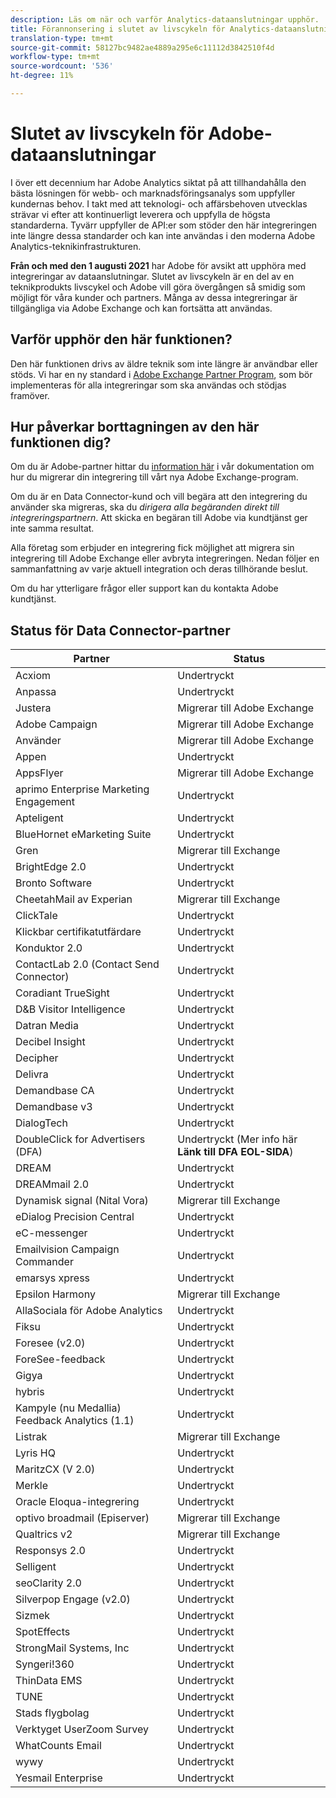 ```yaml
---
description: Läs om när och varför Analytics-dataanslutningar upphör.
title: Förannonsering i slutet av livscykeln för Analytics-dataanslutningar
translation-type: tm+mt
source-git-commit: 58127bc9482ae4889a295e6c11112d3842510f4d
workflow-type: tm+mt
source-wordcount: '536'
ht-degree: 11%

---
```



# Slutet av livscykeln för Adobe-dataanslutningar

I över ett decennium har Adobe Analytics siktat på att tillhandahålla den bästa lösningen för webb- och marknadsföringsanalys som uppfyller kundernas behov. I takt med att teknologi- och affärsbehoven utvecklas strävar vi efter att kontinuerligt leverera och uppfylla de högsta standarderna.  Tyvärr uppfyller de API:er som stöder den här integreringen inte längre dessa standarder och kan inte användas i den moderna Adobe Analytics-teknikinfrastrukturen.

**Från och med den 1 augusti 2021** har Adobe för avsikt att upphöra med integreringar av dataanslutningar. Slutet av livscykeln är en del av en teknikprodukts livscykel och Adobe vill göra övergången så smidig som möjligt för våra kunder och partners. Många av dessa integreringar är tillgängliga via Adobe Exchange och kan fortsätta att användas.

## Varför upphör den här funktionen?

Den här funktionen drivs av äldre teknik som inte längre är användbar eller stöds. Vi har en ny standard i [Adobe Exchange Partner Program](https://partners.adobe.com/exchangeprogram/experiencecloud), som bör implementeras för alla integreringar som ska användas och stödjas framöver.

## Hur påverkar borttagningen av den här funktionen dig?

Om du är Adobe-partner hittar du [information här](https://adobeexchangeec.zendesk.com/hc/en-us/articles/360003867071-Adobe-Analytics-Integration-Tools) i vår dokumentation om hur du migrerar din integrering till vårt nya Adobe Exchange-program.

Om du är en Data Connector-kund och vill begära att den integrering du använder ska migreras, ska du *dirigera alla begäranden direkt till integreringspartnern*. Att skicka en begäran till Adobe via kundtjänst ger inte samma resultat.

Alla företag som erbjuder en integrering fick möjlighet att migrera sin integrering till Adobe Exchange eller avbryta integreringen. Nedan följer en sammanfattning av varje aktuell integration och deras tillhörande beslut.

Om du har ytterligare frågor eller support kan du kontakta Adobe kundtjänst.

## Status för Data Connector-partner

| Partner | Status |
| --- | --- |
| Acxiom | Undertryckt |
| Anpassa | Undertryckt |
| Justera | Migrerar till Adobe Exchange |
| Adobe Campaign | Migrerar till Adobe Exchange |
| Använder | Migrerar till Adobe Exchange |
| Appen | Undertryckt |
| AppsFlyer | Migrerar till Adobe Exchange |
| aprimo Enterprise Marketing Engagement | Undertryckt |
| Apteligent | Undertryckt |
| BlueHornet eMarketing Suite | Undertryckt |
| Gren | Migrerar till Exchange |
| BrightEdge 2.0 | Undertryckt |
| Bronto Software | Undertryckt |
| CheetahMail av Experian | Migrerar till Exchange |
| ClickTale | Undertryckt |
| Klickbar certifikatutfärdare | Undertryckt |
| Konduktor 2.0 | Undertryckt |
| ContactLab 2.0 (Contact Send Connector) | Undertryckt |
| Coradiant TrueSight | Undertryckt |
| D&amp;B Visitor Intelligence | Undertryckt |
| Datran Media | Undertryckt |
| Decibel Insight | Undertryckt |
| Decipher | Undertryckt |
| Delivra | Undertryckt |
| Demandbase CA | Undertryckt |
| Demandbase v3 | Undertryckt |
| DialogTech | Undertryckt |
| DoubleClick for Advertisers (DFA) | Undertryckt (Mer info här **Länk till DFA EOL-SIDA**) |
| DREAM | Undertryckt |
| DREAMmail 2.0 | Undertryckt |
| Dynamisk signal (Nital Vora) | Migrerar till Exchange |
| eDialog Precision Central | Undertryckt |
| eC-messenger | Undertryckt |
| Emailvision Campaign Commander | Undertryckt |
| emarsys xpress | Undertryckt |
| Epsilon Harmony | Migrerar till Exchange |
| AllaSociala för Adobe Analytics | Undertryckt |
| Fiksu | Undertryckt |
| Foresee (v2.0) | Undertryckt |
| ForeSee-feedback | Undertryckt |
| Gigya | Undertryckt |
| hybris | Undertryckt |
| Kampyle (nu Medallia) Feedback Analytics (1.1) | Undertryckt |
| Listrak | Migrerar till Exchange |
| Lyris HQ | Undertryckt |
| MaritzCX (V 2.0) | Undertryckt |
| Merkle | Undertryckt |
| Oracle Eloqua-integrering | Undertryckt |
| optivo broadmail (Episerver) | Migrerar till Exchange |
| Qualtrics v2 | Migrerar till Exchange |
| Responsys 2.0 | Undertryckt |
| Selligent | Undertryckt |
| seoClarity 2.0 | Undertryckt |
| Silverpop Engage (v2.0) | Undertryckt |
| Sizmek | Undertryckt |
| SpotEffects | Undertryckt |
| StrongMail Systems, Inc | Undertryckt |
| Syngeri!360 | Undertryckt |
| ThinData EMS | Undertryckt |
| TUNE | Undertryckt |
| Stads flygbolag | Undertryckt |
| Verktyget UserZoom Survey | Undertryckt |
| WhatCounts Email | Undertryckt |
| wywy | Undertryckt |
| Yesmail Enterprise | Undertryckt |
